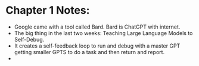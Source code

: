 # Chapter 1 Notes: 
- Google came with a tool called Bard. Bard is ChatGPT with internet. 
- The big thing in the last two weeks: Teaching Large Language Models to Self-Debug. 
- It creates a self-feedback loop to run and debug with a master GPT getting smaller GPTS to do a task and then return and report. 
- 